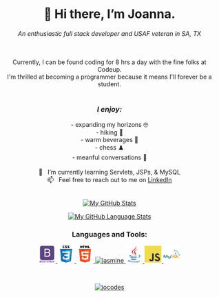 <div align="center">
<h1>👋 Hi there, I’m Joanna.</h1>
<h6>An enthusiastic full stack developer and USAF veteran in SA, TX</h6><br>
Currently, I can be found coding for 8 hrs a day with the fine folks at Codeup.<br>
I'm thrilled at becoming a programmer because it means I'll forever be a student.<br><br>
<h3><em>I enjoy:</em></h3>
- expanding my horizons 🤓<br>
- hiking 🥾<br>
- warm beverages 🍵<br>
- chess ♟️<br>
- meanful conversations 🤝<br><br>
🌱  &nbsp; I’m currently learning Servlets, JSPs, & MySQL<br>
📫  &nbsp; Feel free to reach out to me on <a href="www.linkedin.com/in/joanna-foss-aka-jocodes">LinkedIn</a><br><br>

[![My GitHub Stats](https://github-readme-stats.vercel.app/api/?username=joanna-foss&count_private=true&theme=tokyonight&showicons=true)]()

[![My GitHub Language Stats](https://github-readme-stats.vercel.app/api/top-langs/?username=joanna-foss&langs_count=5&theme=tokyonight)]()

<h3>Languages and Tools:</h3>
<p> <a href="https://getbootstrap.com" target="_blank" rel="noreferrer"> <img src="https://raw.githubusercontent.com/devicons/devicon/master/icons/bootstrap/bootstrap-plain-wordmark.svg" alt="bootstrap" width="40" height="40"/> </a> <a href="https://www.w3schools.com/css/" target="_blank" rel="noreferrer"> <img src="https://raw.githubusercontent.com/devicons/devicon/master/icons/css3/css3-original-wordmark.svg" alt="css3" width="40" height="40"/> </a> <a href="https://www.w3.org/html/" target="_blank" rel="noreferrer"> <img src="https://raw.githubusercontent.com/devicons/devicon/master/icons/html5/html5-original-wordmark.svg" alt="html5" width="40" height="40"/> </a> <a href="https://jasmine.github.io/" target="_blank" rel="noreferrer"> <img src="https://www.vectorlogo.zone/logos/jasmine/jasmine-icon.svg" alt="jasmine" width="40" height="40"/> </a> <a href="https://www.java.com" target="_blank" rel="noreferrer"> <img src="https://raw.githubusercontent.com/devicons/devicon/master/icons/java/java-original.svg" alt="java" width="40" height="40"/> </a> <a href="https://developer.mozilla.org/en-US/docs/Web/JavaScript" target="_blank" rel="noreferrer"> <img src="https://raw.githubusercontent.com/devicons/devicon/master/icons/javascript/javascript-original.svg" alt="javascript" width="40" height="40"/> </a> <a href="https://www.mysql.com/" target="_blank" rel="noreferrer"> <img src="https://raw.githubusercontent.com/devicons/devicon/master/icons/mysql/mysql-original-wordmark.svg" alt="mysql" width="40" height="40"/> </a> </p><br>

<p><a href="https://www.buymeacoffee.com/jocodes"><img src="https://cdn.buymeacoffee.com/buttons/v2/default-yellow.png" height="50" width="210" alt="jocodes" /></a></p>
</div>
<!---
joanna-foss/joanna-foss is a ✨ special ✨ repository because its `README.md` (this file) appears on your GitHub profile.
You can click the Preview link to take a look at your changes.
--->
